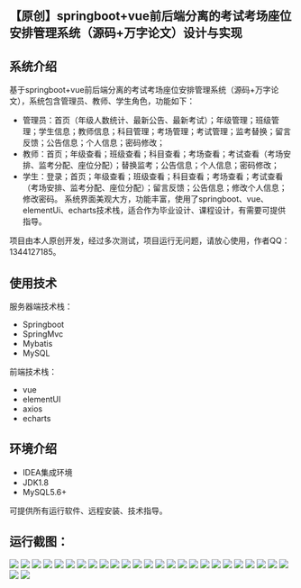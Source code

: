 ## 【原创】springboot+vue前后端分离的考试考场座位安排管理系统（源码+万字论文）设计与实现

## 系统介绍

基于springboot+vue前后端分离的考试考场座位安排管理系统（源码+万字论文），系统包含管理员、教师、学生角色，功能如下：
- 管理员：首页（年级人数统计、最新公告、最新考试）；年级管理；班级管理；学生信息；教师信息；科目管理；考场管理；考试管理；监考替换；留言反馈；公告信息；个人信息；密码修改；
- 教师：首页；年级查看；班级查看；科目查看；考场查看；考试查看（考场安排、监考分配、座位分配）；替换监考；公告信息；个人信息；密码修改；
- 学生：登录；首页；年级查看；班级查看；科目查看；考场查看；考试查看（考场安排、监考分配、座位分配）；留言反馈；公告信息；修改个人信息；修改密码。
系统界面美观大方，功能丰富，使用了springboot、vue、elementUi、echarts技术栈，适合作为毕业设计、课程设计，有需要可提供指导。

项目由本人原创开发，经过多次测试，项目运行无问题，请放心使用，作者QQ：1344127185。

## 使用技术

服务器端技术栈：

- Springboot
- SpringMvc
- Mybatis
- MySQL

前端技术栈：

- vue
- elementUI
- axios
- echarts

## 环境介绍

- IDEA集成环境
- JDK1.8
- MySQL5.6+

可提供所有运行软件、远程安装、技术指导。

## 运行截图：
![](https://github.com/itcoderyhl/exam-plan-server/blob/main/images/1.png)
![](https://github.com/itcoderyhl/exam-plan-server/blob/main/images/2.png)
![](https://github.com/itcoderyhl/exam-plan-server/blob/main/images/3.png)
![](https://github.com/itcoderyhl/exam-plan-server/blob/main/images/4.png)
![](https://github.com/itcoderyhl/exam-plan-server/blob/main/images/5.png)
![](https://github.com/itcoderyhl/exam-plan-server/blob/main/images/6.png)
![](https://github.com/itcoderyhl/exam-plan-server/blob/main/images/7.png)
![](https://github.com/itcoderyhl/exam-plan-server/blob/main/images/8.png)
![](https://github.com/itcoderyhl/exam-plan-server/blob/main/images/9.png)
![](https://github.com/itcoderyhl/exam-plan-server/blob/main/images/10.png)
![](https://github.com/itcoderyhl/exam-plan-server/blob/main/images/11.png)
![](https://github.com/itcoderyhl/exam-plan-server/blob/main/images/12.png)
![](https://github.com/itcoderyhl/exam-plan-server/blob/main/images/13.png)
![](https://github.com/itcoderyhl/exam-plan-server/blob/main/images/14.png)
![](https://github.com/itcoderyhl/exam-plan-server/blob/main/images/15.png)
![](https://github.com/itcoderyhl/exam-plan-server/blob/main/images/16.png)
![](https://github.com/itcoderyhl/exam-plan-server/blob/main/images/17.png)
![](https://github.com/itcoderyhl/exam-plan-server/blob/main/images/18.png)
![](https://github.com/itcoderyhl/exam-plan-server/blob/main/images/19.png)
![](https://github.com/itcoderyhl/exam-plan-server/blob/main/images/20.png)
![](https://github.com/itcoderyhl/exam-plan-server/blob/main/images/21.png)
![](https://github.com/itcoderyhl/exam-plan-server/blob/main/images/22.png)
![](https://github.com/itcoderyhl/exam-plan-server/blob/main/images/23.png)
![](https://github.com/itcoderyhl/exam-plan-server/blob/main/images/24.png)
![](https://github.com/itcoderyhl/exam-plan-server/blob/main/images/25.png)
![](https://github.com/itcoderyhl/exam-plan-server/blob/main/images/26.png)
![](https://github.com/itcoderyhl/exam-plan-server/blob/main/images/27.png)

